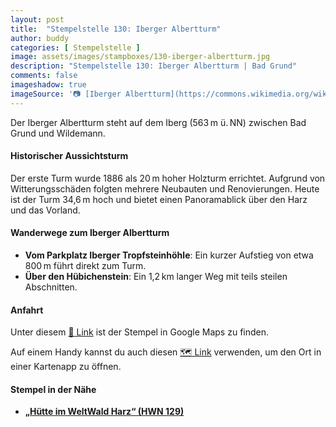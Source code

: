```yaml
---
layout: post
title:  "Stempelstelle 130: Iberger Albertturm"
author: buddy
categories: [ Stempelstelle ]
image: assets/images/stampboxes/130-iberger-albertturm.jpg
description: "Stempelstelle 130: Iberger Albertturm | Bad Grund"
comments: false
imageshadow: true
imageSource: '📷 [Iberger Albertturm](https://commons.wikimedia.org/wiki/File:Iberger_Albertturm.jpg) von Hejkal unter Lizenz [CC BY-SA 2.0 de](https://creativecommons.org/licenses/by-sa/2.0/de/deed.en)'
---
```


Der Iberger Albertturm steht auf dem Iberg (563 m ü. NN) zwischen Bad Grund und Wildemann. 

#### Historischer Aussichtsturm

Der erste Turm wurde 1886 als 20 m hoher Holzturm errichtet.  Aufgrund von Witterungsschäden folgten mehrere Neubauten und Renovierungen. Heute ist der Turm 34,6 m hoch und bietet einen Panoramablick über den Harz und das Vorland. 

#### Wanderwege zum Iberger Albertturm

- **Vom Parkplatz Iberger Tropfsteinhöhle**: Ein kurzer Aufstieg von etwa 800 m führt direkt zum Turm. 
- **Über den Hübichenstein**: Ein 1,2 km langer Weg mit teils steilen Abschnitten. 

#### Anfahrt

Unter diesem [📍 Link](https://www.google.com/maps/dir/?api=1&origin=&destination=51.81987%2C%2010.24520) ist der Stempel in Google Maps zu finden.

<div class="android-only">
  Auf einem Handy kannst du auch diesen 
  <a href="geo:51.81987,10.24520">🗺️ Link</a> 
  verwenden, um den Ort in einer Kartenapp zu öffnen.
  <p></p>
</div>

#### Stempel in der Nähe

- [**„Hütte im WeltWald Harz“ (HWN 129)**](/stempelstelle-129-huette-im-weltwald-harz)
